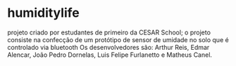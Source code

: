 # humiditylife
projeto criado por estudantes de primeiro da CESAR School;
o projeto consiste na confecção de um protótipo de sensor de umidade no solo que é controlado via bluetooth
Os desenvolvedores são: Arthur Reis, Edmar Alencar, João Pedro Dornelas, Luis Felipe Furlanetto e Matheus Canel.
